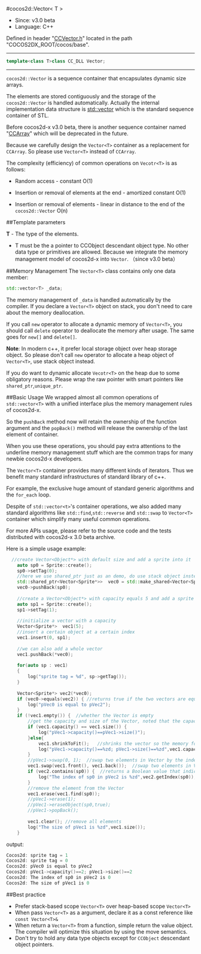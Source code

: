 #cocos2d::Vector< T >

- Since: v3.0 beta
- Language: C++

Defined in header "[CCVector.h](https://github.com/cocos2d/cocos2d-x/blob/develop/cocos/base/CCVector.h)" located in the path "COCOS2DX_ROOT/cocos/base".

---

```cpp
template<class T>class CC_DLL Vector;
```

---

`cocos2d::Vector` is a sequence container that encapsulates dynamic size arrays.

The elements are stored contiguously and the storage of the `cocos2d::Vector` is handled automatically. Actually the internal implementation data structure is [std::vector<T>](http://en.cppreference.com/w/cpp/container/vector) which is the standard sequence container of STL.

Before cocos2d-x v3.0 beta, there is another sequence container named "[CCArray](https://github.com/cocos2d/cocos2d-x/blob/develop/cocos/base/CCArray.h)" which will be deprecated in the future.

Because we carefully design the `Vector<T>` container as a replacement for `CCArray`. So please use `Vector<T>` instead of `CCArray`.

The complexity (efficiency) of common operations on `Vecotr<T>` is as follows:

- Random access - constant O(1)

- Insertion or removal of elements at the end - amortized constant O(1)

- Insertion or removal of elements - linear in distance to the end of the `cocos2d::Vector` O(n)


##Template parameters

**T** - The type of the elements.

- T must be the a pointer to CCObject descendant object type. No other data type or primitives are allowed. Because we integrate the memory management model of cocos2d-x into `Vector`. （since v3.0 beta）

##Memory Management
The `Vector<T>` class contains only one data member:

```cpp
std::vector<T> _data;
```

The memory management of `_data` is handled automatically by the compiler. If you declare a `Vector<T>` object on stack, you don't need to care about the memory deallocation.

If you call `new` operator to allocate a dynamic memory of `Vector<T>`, you should call `delete` operator to deallocate the memory after usage. The same goes for `new[]` and `delete[]`.

**Note**: In modern c++, it prefer local storage object over heap storage object. So please don't call `new` operator to allocate a heap object of `Vector<T>`, use stack object instead.

If you do want to dynamic allocate `Vecotr<T>` on the heap due to some obligatory reasons. Please wrap the raw pointer with smart pointers like `shared_ptr`,`unique_ptr`.


##Basic Usage
We wrapped almost all common operations of `std::vector<T>` with a unified interface plus the memory management rules of cocos2d-x.

So the `pushBack` method now will retain the ownership of the function argument and the `popBack()` method will release the ownership of the last element of container.

When you use these operations, you should pay extra attentions to the underline memory management stuff which are the common traps for many newbie cocos2d-x developers.

The `Vector<T>` container provides many different kinds of iterators. Thus we benefit many standard infrastructures of standard library of c++.

For example, the exclusive huge amount of standard generic algorithms and the `for_each` loop.

Despite of `std::vector<t>`'s container operations, we also added many standard algorithms like `std::find`,`std::reverse` and `std::swap` to `Vector<T>` container which simplify many useful
common operations.

For more APIs usage, please refer to the source code and the tests distributed with cocos2d-x 3.0 beta archive.

Here is a simple usage example:

```cpp
  //create Vector<Object*> with default size and add a sprite into it
    auto sp0 = Sprite::create();
    sp0->setTag(0);
    //here we use shared_ptr just as an demo, do use stack object instead
    std::shared_ptr<Vector<Sprite*>>  vec0 = std::make_shared<Vector<Sprite*>>();  //default constructor
    vec0->pushBack(sp0);
    
    //create a Vector<Object*> with capacity equals 5 and add a sprite into it
    auto sp1 = Sprite::create();
    sp1->setTag(1);
    
    //initialize a vector with a capacity
    Vector<Sprite*>  vec1(5);
    //insert a certain object at a certain index
    vec1.insert(0, sp1);
    
    //we can also add a whole vector
    vec1.pushBack(*vec0);
    
    for(auto sp : vec1)
    {
        log("sprite tag = %d", sp->getTag());
    }
    
    Vector<Sprite*> vec2(*vec0);
    if (vec0->equals(vec2)) { //returns true if the two vectors are equal
        log("pVec0 is equal to pVec2");
    }
    if (!vec1.empty()) {  //whether the Vector is empty
        //get the capacity and size of the Vector, noted that the capacity is not necessarily equal to the vector size.
        if (vec1.capacity() == vec1.size()) {
            log("pVec1->capacity()==pVec1->size()");
        }else{
            vec1.shrinkToFit();   //shrinks the vector so the memory footprint corresponds with the number of items
            log("pVec1->capacity()==%zd; pVec1->size()==%zd",vec1.capacity(),vec1.size());
        }
        //pVec1->swap(0, 1);  //swap two elements in Vector by the index
        vec1.swap(vec1.front(), vec1.back());  //swap two elements in Vector by the value
        if (vec2.contains(sp0)) {  //returns a Boolean value that indicates whether object is present in vector
            log("The index of sp0 in pVec2 is %zd",vec2.getIndex(sp0));
        }
        //remove the element from the Vector
        vec1.erase(vec1.find(sp0));
        //pVec1->erase(1);
        //pVec1->eraseObject(sp0,true);
        //pVec1->popBack();
        
        vec1.clear(); //remove all elements
        log("The size of pVec1 is %zd",vec1.size());
    }
 ```

output:

```cpp
Cocos2d: sprite tag = 1
Cocos2d: sprite tag = 0
Cocos2d: pVec0 is equal to pVec2
Cocos2d: pVec1->capacity()==2; pVec1->size()==2
Cocos2d: The index of sp0 in pVec2 is 0
Cocos2d: The size of pVec1 is 0
```

##Best practice

- Prefer stack-based scope `Vector<T>` over heap-based scope `Vector<T>`
- When pass `Vector<T>` as a argument, declare it as a const reference like `const Vector<T>&`
- When return a `Vector<T>` from a function, simple return the value object. The compiler will optimize this situation by using the move semantics.
- Don't try to hold any data type objects except for `CCObject` descendant object pointers.

